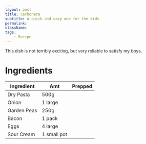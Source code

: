 ```yaml
---
layout: post
title: Carbonara
subtitle: A quick and easy one for the kids
permalink:
className: 
tags:
    - Recipe
---
```


This dish is not terribly exciting, but very reliable to satisfy my boys.

# Ingredients

| Ingredient | Amt | Prepped |
| --- | --- | --- |
| Dry Pasta | 500g | |
| Onion | 1 large | |
| Garden Peas | 250g | |
| Bacon | 1 pack | |
| Eggs | 4 large | |
| Sour Cream | 1 small pot | |